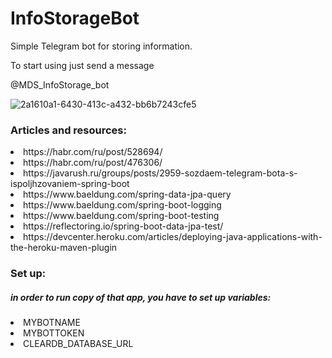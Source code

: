 # InfoStorageBot
Simple Telegram bot for storing information.

To start using just send a message

@MDS_InfoStorage_bot

![2a1610a1-6430-413c-a432-bb6b7243cfe5](https://user-images.githubusercontent.com/20901392/123169264-bbb4f380-d481-11eb-97a8-b11b8571079e.png)

### Articles and resources:

<li>https://habr.com/ru/post/528694/</li>
<li>https://habr.com/ru/post/476306/</li>
<li>https://javarush.ru/groups/posts/2959-sozdaem-telegram-bota-s-ispoljhzovaniem-spring-boot</li>
<li>https://www.baeldung.com/spring-data-jpa-query</li>
<li>https://www.baeldung.com/spring-boot-logging</li>
<li>https://www.baeldung.com/spring-boot-testing</li>
<li>https://reflectoring.io/spring-boot-data-jpa-test/</li>
<li>https://devcenter.heroku.com/articles/deploying-java-applications-with-the-heroku-maven-plugin</li>

### Set up:

##### in order to run copy of that app, you have to set up variables:

<li>MYBOTNAME</li>
<li>MYBOTTOKEN</li>
<li>CLEARDB_DATABASE_URL</li>